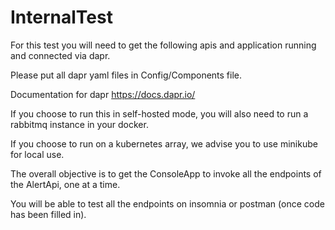 # InternalTest

For this test you will need to get the following apis and application running and connected via dapr.

Please put all dapr yaml files in Config/Components file.

Documentation for dapr https://docs.dapr.io/

If you choose to run this in self-hosted mode, you will also need to run a rabbitmq instance in your docker.

If you choose to run on a kubernetes array, we advise you to use minikube for local use.

The overall objective is to get the ConsoleApp to invoke all the endpoints of the AlertApi, one at a time.

You will be able to test all the endpoints on insomnia or postman (once code has been filled in).